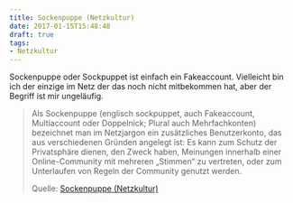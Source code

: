 ```yaml
---
title: Sockenpuppe (Netzkultur)
date: 2017-01-15T15:48:48
draft: true
tags:
- Netzkultur
---
```


Sockenpuppe oder Sockpuppet ist einfach ein Fakeaccount.
Vielleicht bin ich der einzige im Netz der das noch nicht mitbekommen hat,
aber der Begriff ist mir ungeläufig.


> Als Sockenpuppe (englisch sockpuppet, auch Fakeaccount, Multiaccount oder
> Doppelnick; Plural auch Mehrfachkonten) bezeichnet man im Netzjargon ein
> zusätzliches Benutzerkonto, das aus verschiedenen Gründen angelegt ist:
> Es kann zum Schutz der Privatsphäre dienen, den Zweck haben, Meinungen
> innerhalb einer Online-Community mit mehreren „Stimmen“ zu vertreten,
> oder zum Unterlaufen von Regeln der Community genutzt werden.
>
> Quelle: [Sockenpuppe (Netzkultur)](https://de.wikipedia.org/wiki/Sockenpuppe_(Netzkultur))
